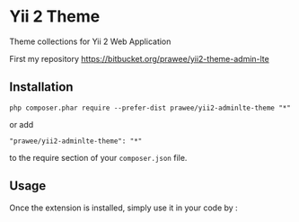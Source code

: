 Yii 2 Theme
===========
Theme collections for Yii 2 Web Application

First my repository https://bitbucket.org/prawee/yii2-theme-admin-lte 


Installation
------------
```
php composer.phar require --prefer-dist prawee/yii2-adminlte-theme "*"
```

or add

```
"prawee/yii2-adminlte-theme": "*"
```

to the require section of your `composer.json` file.


Usage
-----

Once the extension is installed, simply use it in your code by  :

```php